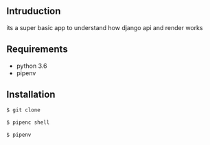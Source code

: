 ## Intruduction 

its a super basic app to understand how django api and render works 

## Requirements

- python 3.6
- pipenv

## Installation

```bash
$ git clone

$ pipenc shell

$ pipenv 
```